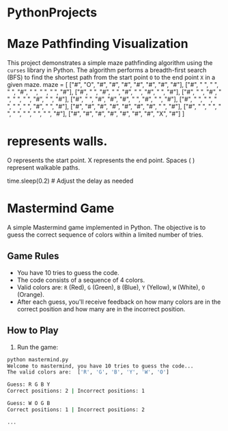 # PythonProjects
# Maze Pathfinding Visualization

This project demonstrates a simple maze pathfinding algorithm using the `curses` library in Python. 
The algorithm performs a breadth-first search (BFS) to find the shortest path from the start point `O` to the end point `X` in a given maze.
maze = [
    ["#", "O", "#", "#", "#", "#", "#", "#", "#"],
    ["#", " ", " ", " ", "#", " ", " ", " ", "#"],
    ["#", " ", "#", " ", "#", " ", "#", " ", "#"],
    ["#", " ", "#", " ", " ", " ", "#", " ", "#"],
    ["#", " ", "#", "#", "#", " ", "#", " ", "#"],
    ["#", " ", " ", " ", " ", " ", "#", " ", "#"],
    ["#", "#", "#", "#", "#", "#", "#", " ", "#"],
    ["#", " ", " ", " ", " ", " ", " ", " ", "#"],
    ["#", "#", "#", "#", "#", "#", "#", "X", "#"]
]
# represents walls.
O represents the start point.
X represents the end point.
Spaces ( ) represent walkable paths.

time.sleep(0.2)  # Adjust the delay as needed

# Mastermind Game

A simple Mastermind game implemented in Python. The objective is to guess the correct sequence of colors within a limited number of tries.

## Game Rules

- You have 10 tries to guess the code.
- The code consists of a sequence of 4 colors.
- Valid colors are: `R` (Red), `G` (Green), `B` (Blue), `Y` (Yellow), `W` (White), `O` (Orange).
- After each guess, you'll receive feedback on how many colors are in the correct position and how many are in the incorrect position.

## How to Play

1. Run the game:

```bash
python mastermind.py
Welcome to mastermind, you have 10 tries to guess the code...
The valid colors are:  ['R', 'G', 'B', 'Y', 'W', 'O']

Guess: R G B Y
Correct positions: 2 | Incorrect positions: 1

Guess: W O G B
Correct positions: 1 | Incorrect positions: 2

...
